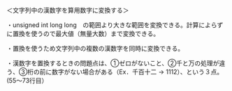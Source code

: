＜文字列中の漢数字を算用数字に変換する＞

・unsigned int long long　の範囲より大きな範囲を変換できる。計算によらずに置換を使うので最大値（無量大数）まで変換できる。

・置換を使うため文字列中の複数の漢数字を同時に変換できる。

・漢数字を置換するときの問題点は、①ゼロがないこと、②千と万の処理が違う、③桁の前に数字がない場合がある（Ex．千百十二 -> 1112）、という３点。(55〜73行目）
